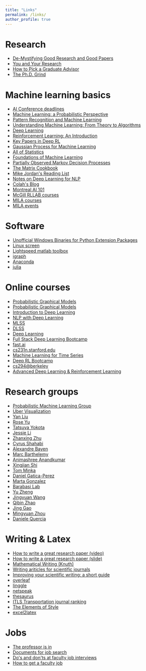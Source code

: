 ```yaml
---
title: "Links"
permalink: /links/
author_profile: true
---
```


Research
========
* [De-Mystifying Good Research and Good Papers](https://bigaidream.gitbooks.io/tech-blog/content/2014/de-mystifying-good-research.html)
* [You and Your Research](http://www.cs.virginia.edu/~robins/YouAndYourResearch.html)
* [How to Pick a Graduate Advisor](https://doi.org/10.1016/j.neuron.2013.10.005)
* [The Ph.D. Grind](http://pgbovine.net/PhD-memoir.htm)


Machine learning basics
========
* [AI Conference deadlines](https://aideadlin.es/?sub=ML,CV,NLP,RO,SP)
* [Machine Learning: a Probabilistic Perspective](https://www.cs.ubc.ca/~murphyk/MLbook/)
* [Pattern Recognition and Machine Learning](https://www.microsoft.com/en-us/research/people/cmbishop/#!prml-book)
* [Understanding Machine Learning: From Theory to Algorithms](http://www.cs.huji.ac.il/~shais/UnderstandingMachineLearning/)
* [Deep Learning](http://www.deeplearningbook.org/)
* [Reinforcement Learning: An Introduction](http://www.incompleteideas.net/book/the-book-2nd.html)
* [Key Papers in Deep RL](https://spinningup.openai.com/en/latest/spinningup/keypapers.html#id99)
* [Gaussian Process for Machine Learning](http://www.gaussianprocess.org/gpml/)
* [All of Statistics](http://www.stat.cmu.edu/~larry/all-of-statistics/)
* [Foundations of Machine Learning](https://github.com/paullintilhac/Machine-Learning/blob/master/Foundations%20of%20Machine%20Learning%20by%20M.%20Mohri%2C%20A.%20Rostamizadeh%2C%20A.%20Talwalkar.pdf)
* [Partially Observed Markov Decision Processes](http://www.cambridge.org/gb/academic/subjects/engineering/communications-and-signal-processing/partially-observed-markov-decision-processes-filtering-controlled-sensing?format=HB)
* [The Matrix Cookbook](https://www.math.uwaterloo.ca/~hwolkowi/matrixcookbook.pdf)
* [Mike Jordan's Reading List](https://news.ycombinator.com/item?id=1055389)
* [Notes on Deep Learning for NLP](https://arxiv.org/abs/1808.09772)
* [Colah's Blog](https://colah.github.io/)
* [Montreal AI 101](https://montrealartificialintelligence.com/academy/#Getting-Started-Readings-Source-Code-and-Science)
* [McGill RLLAB courses](http://rl.cs.mcgill.ca/courses.html)
* [MILA courses](https://mila.quebec/en/cours/)
* [MILA events](https://mila.quebec/en/public_events/)


Software
========
* [Unofficial Windows Binaries for Python Extension Packages](https://www.lfd.uci.edu/~gohlke/pythonlibs/)
* [Linux screen](https://www.rackaid.com/blog/linux-screen-tutorial-and-how-to/)
* [Lightspeed matlab toolbox](https://github.com/tminka/lightspeed)
* [igraph](http://igraph.org/)
* [Anaconda](https://anaconda.org/)
* [julia](https://julialang.org/learning/)


Online courses
========
* [Probabilistic Graphical Models](http://www.cs.cmu.edu/~epxing/Class/10708-14/lecture.html)
* [Probabilistic Graphical Models](http://people.eecs.berkeley.edu/~jordan/prelims/)
* [Introduction to Deep Learning](http://deeplearning.cs.cmu.edu/)
* [NLP with Deep Learning](http://web.stanford.edu/class/cs224n/)
* [MLSS](https://www.youtube.com/watch?v=XLHB-Aktxw0&list=PLqJm7Rc5-EXFUOvoYCdKikfck8YeUCnl9)
* [DLSS](http://videolectures.net/deeplearning2015_montreal/)
* [Deep Learning](http://deeplearning.net/reading-list/tutorials/)
* [Full Stack Deep Learning Bootcamp](https://fullstackdeeplearning.com/)
* [fast.ai](https://www.fast.ai)
* [cs231n.stanford.edu](http://cs231n.stanford.edu/)
* [Machine Learning for Time Series](http://pkuiss.wiiyun.com/userfiles/course/201803020824153810.pdf)
* [Deep RL Bootcamp](https://sites.google.com/view/deep-rl-bootcamp/lectures)
* [cs294@berkeley](http://rail.eecs.berkeley.edu/deeprlcourse/)
* [Advanced Deep Learning & Reinforcement Learning](https://www.youtube.com/playlist?list=PLqYmG7hTraZDNJre23vqCGIVpfZ_K2RZs&fbclid=IwAR3RGagZcXCJ0wiPVtfmYLSXGB6SQ9NVnQFKNGVlb98RCTbP84kTvzN2KsE)


Research groups
========
* [Probabilistic Machine Learning Group](https://research.cs.aalto.fi/pml/)
* [Uber Visualization](http://philogb.github.io/)
* [Yan Liu](http://www-bcf.usc.edu/~liu32/)
* [Rose Yu](http://roseyu.com)
* [Tatsuya Yokota](https://sites.google.com/site/yokotatsuya/)
* [Jessie Li](https://faculty.ist.psu.edu/jessieli/Site/index.html)
* [Zhanxing Zhu](https://sites.google.com/view/zhanxingzhu/home)
* [Cyrus Shahabi](https://infolab.usc.edu/Shahabi/)
* [Alexandre Bayen](https://bayen.eecs.berkeley.edu/)
* [Marc Barthelemy](https://www.quanturb.com/index.html)
* [Animashree Anandkumar](http://tensorlab.cms.caltech.edu/users/anima/)
* [Xingjian Shi](https://home.cse.ust.hk/~xshiab/)
* [Tom Minka](https://tminka.github.io/)
* [Daniel Gatica-Perez](http://www.idiap.ch/~gatica/)
* [Marta Gonzalez](http://humnet.scripts.mit.edu/wordpress/)
* [Barabasi Lab](https://www.barabasilab.com/)
* [Yu Zheng](https://www.microsoft.com/en-us/research/project/urban-computing/)
* [Jingyuan Wang](https://www.bigscity.com/jingyuan-wang/)
* [Qibin Zhao](http://www.bsp.brain.riken.jp/~qibin/homepage/Home.html)
* [Jing Gao](https://cse.buffalo.edu/~jing/)
* [Mingyuan Zhou](https://mingyuanzhou.github.io/)
* [Daniele Quercia](http://researchswinger.org/index.html)



Writing & Latex
========
* [How to write a great research paper (video)](https://www.microsoft.com/en-us/research/academic-program/write-great-research-paper/)
* [How to write a great research paper (slide)](https://www.cis.upenn.edu/~sweirich/icfp-plmw15/slides/peyton-jones.pdf)
* [Mathematical Writing (Knuth)](http://tex.loria.fr/typographie/mathwriting.pdf)
* [Writing ariticles for scientific journals](https://lijunsun.github.io/files/Writing_articles_for_scientific_journals.pdf)
* [Improving your scientific writing: a short guide](https://lijunsun.github.io/files/ScientificWritingV39.pdf)
* [overleaf](https://www.overleaf.com/)
* [linggle](http://linggle.com/)
* [netspeak](http://www.netspeak.org/)
* [thesaurus](http://thesaurus.com)
* [ITLS Transportation journal ranking](http://sydney.edu.au/business/itls/research/journal_rankings)
* [The Elements of Style](https://en.wikipedia.org/wiki/The_Elements_of_Style)
* [excel2latex](https://ctan.org/tex-archive/support/excel2latex?lang=en)


Jobs
========
* [The professor is in](http://theprofessorisin.com/)
* [Documents for job search](https://postdocs.cornell.edu/documents-job-search)
* [Do's and don'ts at faculty job interviews](https://sv-postdoc.epfl.ch/blog/2013/career1)
* [How to get a faculty job](http://matt-welsh.blogspot.com/2012/12/how-to-get-faculty-job-part-1.html?m=1)